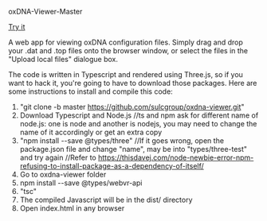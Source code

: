 oxDNA-Viewer-Master

[Try it](https://sulcgroup.github.io/oxdna-viewer/)

A web app for viewing oxDNA configuration files.  Simply drag and drop your .dat and .top files onto the browser window, or select the files in the "Upload local files" dialogue box.

The code is written in Typescript and rendered using Three.js, so if you want to hack it, you're going to have to download those packages.  Here are some instructions to install and compile this code:

1) "git clone -b master https://github.com/sulcgroup/oxdna-viewer.git"
2) Download Typescript and Node.js 
   //ts and npm ask for different name of node.js: one is node and another is nodejs, you may need to change the name of it accordingly or get an extra copy
3) "npm install --save @types/three" 
   //If it goes wrong, open the package.json file and change "name", may be into "types/three-test" and try again
   //Refer to https://thisdavej.com/node-newbie-error-npm-refusing-to-install-package-as-a-dependency-of-itself/
4) Go to oxdna-viewer folder
5) npm install --save @types/webvr-api
5) "tsc"
6) The compiled Javascript will be in the dist/ directory
7) Open index.html in any browser 


